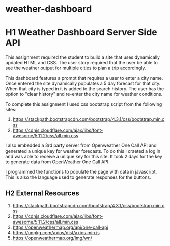# weather-dashboard

# H1 Weather Dashboard Server Side API

This assignment required the student to build a site that uses dynamically updated HTML and CSS. The user story required that the user be able to see the weather output for multiple cities to plan a trip accordingly.

This dashboard features a prompt that requires a user to enter a city name. Once entered the site dynamically populates a 5 day forecast for that city. When that city is typed in it is added to the search history. The user has the option to "clear history" and re-enter the city name for weather conditions.

To complete this assignment I used css bootstrap script from the following sites:

1.  https://stackpath.bootstrapcdn.com/bootstrap/4.3.1/css/bootstrap.min.css
2.  https://cdnjs.cloudflare.com/ajax/libs/font-awesome/5.11.2/css/all.min.css

I also embedded a 3rd party server from Openweather One Call API and generated a unique key for weather forecasts. To do this I craeted a log in and was able to receive a unique key for this site. It took 2 days for the key to generate data from OpenWeather One Call API.

I programmed the functions to populate the page with data in javascript. This is also the language used to generate responses for the buttons.

## H2 External Resources

1.  https://stackpath.bootstrapcdn.com/bootstrap/4.3.1/css/bootstrap.min.css
2.  https://cdnjs.cloudflare.com/ajax/libs/font-awesome/5.11.2/css/all.min.css
3.  https://openweathermap.org/api/one-call-api
4.  https://unpkg.com/axios/dist/axios.min.js
5.  https://openweathermap.org/img/wn/
